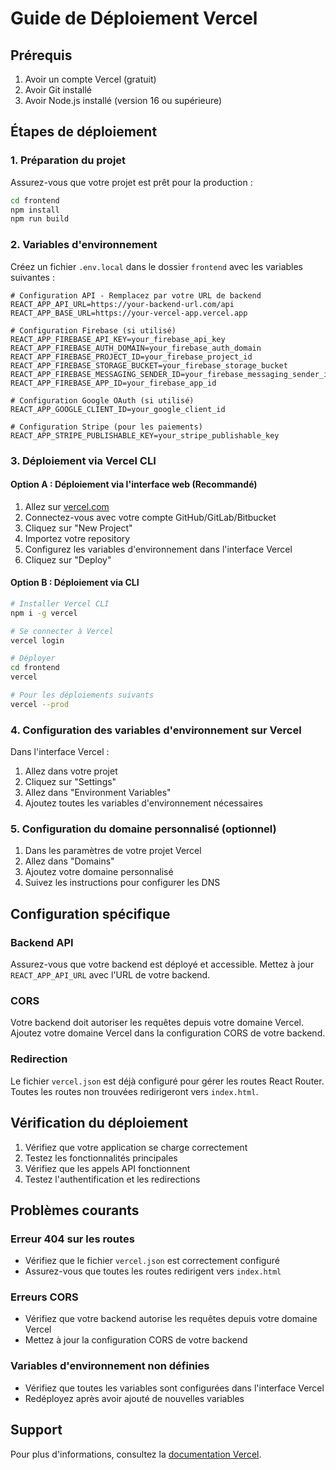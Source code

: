 # Guide de Déploiement Vercel

## Prérequis

1. Avoir un compte Vercel (gratuit)
2. Avoir Git installé
3. Avoir Node.js installé (version 16 ou supérieure)

## Étapes de déploiement

### 1. Préparation du projet

Assurez-vous que votre projet est prêt pour la production :

```bash
cd frontend
npm install
npm run build
```

### 2. Variables d'environnement

Créez un fichier `.env.local` dans le dossier `frontend` avec les variables suivantes :

```env
# Configuration API - Remplacez par votre URL de backend
REACT_APP_API_URL=https://your-backend-url.com/api
REACT_APP_BASE_URL=https://your-vercel-app.vercel.app

# Configuration Firebase (si utilisé)
REACT_APP_FIREBASE_API_KEY=your_firebase_api_key
REACT_APP_FIREBASE_AUTH_DOMAIN=your_firebase_auth_domain
REACT_APP_FIREBASE_PROJECT_ID=your_firebase_project_id
REACT_APP_FIREBASE_STORAGE_BUCKET=your_firebase_storage_bucket
REACT_APP_FIREBASE_MESSAGING_SENDER_ID=your_firebase_messaging_sender_id
REACT_APP_FIREBASE_APP_ID=your_firebase_app_id

# Configuration Google OAuth (si utilisé)
REACT_APP_GOOGLE_CLIENT_ID=your_google_client_id

# Configuration Stripe (pour les paiements)
REACT_APP_STRIPE_PUBLISHABLE_KEY=your_stripe_publishable_key
```

### 3. Déploiement via Vercel CLI

#### Option A : Déploiement via l'interface web (Recommandé)

1. Allez sur [vercel.com](https://vercel.com)
2. Connectez-vous avec votre compte GitHub/GitLab/Bitbucket
3. Cliquez sur "New Project"
4. Importez votre repository
5. Configurez les variables d'environnement dans l'interface Vercel
6. Cliquez sur "Deploy"

#### Option B : Déploiement via CLI

```bash
# Installer Vercel CLI
npm i -g vercel

# Se connecter à Vercel
vercel login

# Déployer
cd frontend
vercel

# Pour les déploiements suivants
vercel --prod
```

### 4. Configuration des variables d'environnement sur Vercel

Dans l'interface Vercel :

1. Allez dans votre projet
2. Cliquez sur "Settings"
3. Allez dans "Environment Variables"
4. Ajoutez toutes les variables d'environnement nécessaires

### 5. Configuration du domaine personnalisé (optionnel)

1. Dans les paramètres de votre projet Vercel
2. Allez dans "Domains"
3. Ajoutez votre domaine personnalisé
4. Suivez les instructions pour configurer les DNS

## Configuration spécifique

### Backend API

Assurez-vous que votre backend est déployé et accessible. Mettez à jour `REACT_APP_API_URL` avec l'URL de votre backend.

### CORS

Votre backend doit autoriser les requêtes depuis votre domaine Vercel. Ajoutez votre domaine Vercel dans la configuration CORS de votre backend.

### Redirection

Le fichier `vercel.json` est déjà configuré pour gérer les routes React Router. Toutes les routes non trouvées redirigeront vers `index.html`.

## Vérification du déploiement

1. Vérifiez que votre application se charge correctement
2. Testez les fonctionnalités principales
3. Vérifiez que les appels API fonctionnent
4. Testez l'authentification et les redirections

## Problèmes courants

### Erreur 404 sur les routes
- Vérifiez que le fichier `vercel.json` est correctement configuré
- Assurez-vous que toutes les routes redirigent vers `index.html`

### Erreurs CORS
- Vérifiez que votre backend autorise les requêtes depuis votre domaine Vercel
- Mettez à jour la configuration CORS de votre backend

### Variables d'environnement non définies
- Vérifiez que toutes les variables sont configurées dans l'interface Vercel
- Redéployez après avoir ajouté de nouvelles variables

## Support

Pour plus d'informations, consultez la [documentation Vercel](https://vercel.com/docs). 